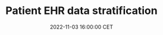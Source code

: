 ---
title: "Patient EHR data stratification"
date: 2022-11-03 16:00:00 CET
categories: meetup 
links:
location: S-05-026
logo: /assets/lcbc.png
talks:
- title: "Stratifying patients using EHR data and machine learning approaches"
  speaker:
    name: "Mark Maurits"
    twitter: 
    github: 
    scholar: 
    organization: Leiden Computation Biology Center
  abstract: |
    TBD


---